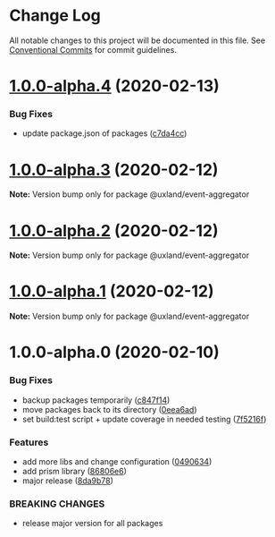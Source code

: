 # Change Log

All notable changes to this project will be documented in this file.
See [Conventional Commits](https://conventionalcommits.org) for commit guidelines.

# [1.0.0-alpha.4](https://github.com/uxland/uxland/compare/@uxland/event-aggregator@1.0.0-alpha.3...@uxland/event-aggregator@1.0.0-alpha.4) (2020-02-13)


### Bug Fixes

* update package.json of packages ([c7da4cc](https://github.com/uxland/uxland/commit/c7da4cc392a63bd25bc74c6c5b327eaa03034640))





# [1.0.0-alpha.3](https://github.com/uxland/uxland/compare/@uxland/event-aggregator@1.0.0-alpha.2...@uxland/event-aggregator@1.0.0-alpha.3) (2020-02-12)

**Note:** Version bump only for package @uxland/event-aggregator





# [1.0.0-alpha.2](https://github.com/uxland/uxland/compare/@uxland/event-aggregator@1.0.0-alpha.1...@uxland/event-aggregator@1.0.0-alpha.2) (2020-02-12)

**Note:** Version bump only for package @uxland/event-aggregator





# [1.0.0-alpha.1](https://github.com/uxland/uxland/compare/@uxland/event-aggregator@1.0.0-alpha.0...@uxland/event-aggregator@1.0.0-alpha.1) (2020-02-12)

**Note:** Version bump only for package @uxland/event-aggregator





# 1.0.0-alpha.0 (2020-02-10)


### Bug Fixes

* backup packages temporarily ([c847f14](https://github.com/uxland/uxland/commit/c847f142017fe0e82aa1878eac8f5b85f53e1a64))
* move packages back to its directory ([0eea6ad](https://github.com/uxland/uxland/commit/0eea6adfd92ba174c19df1314232f85aa8b58af2))
* set build:test script + update coverage in needed testing ([7f5216f](https://github.com/uxland/uxland/commit/7f5216fc89a02ac321b28beefee390ef8a920198))


### Features

* add more libs and change configuration ([0490634](https://github.com/uxland/uxland/commit/04906342ddbeebeb8c845fe89bfb4daf91ecf106))
* add prism library ([86806e6](https://github.com/uxland/uxland/commit/86806e64e5db580871883b144361b10cf5dbe0d2))
* major release ([8da9b78](https://github.com/uxland/uxland/commit/8da9b78b9bbf4965feaeaa583f39e5ede9374d5a))


### BREAKING CHANGES

* release major version for all packages
